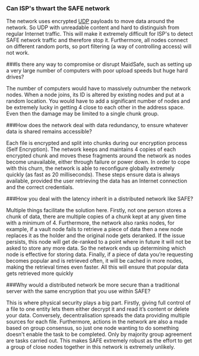 ### Can ISP's thwart the SAFE network

The network uses encrypted [UDP](http://en.wikipedia.org/wiki/User_Datagram_Protocol) payloads to move data around the network. So UDP with unreadable content and hard to distinguish from regular Internet traffic. This will make it extremely difficult for ISP's to detect SAFE network traffic and therefore stop it. Furthermore, all nodes connect on different random ports, so port filtering (a way of controlling access) will not work.

###Is there any way to compromise or disrupt MaidSafe, such as setting up a very large number of computers with poor upload speeds but huge hard drives?

The number of computers would have to massively outnumber the network nodes. When a node joins, its ID is altered by existing nodes and put at a random location. You would have to add a significant number of nodes and be extremely lucky in getting 4 close to each other in the address space. Even then the damage may be limited to a single chunk group.

###How does the network deal with data redundancy, to ensure whatever data is shared remains accessible?

Each file is encrypted and split into chunks during our encryption process (Self Encryption). The network keeps and maintains 4 copies of each encrypted chunk and moves these fragments around the network as nodes become unavailable, either through failure or power down. In order to cope with this churn, the network is able to reconfigure globally extremely quickly (as fast as 20 milliseconds). These steps ensure data is always available, provided the user retrieving the data has an Internet connection and the correct credentials.

###How you deal with the latency inherit in a distributed network like SAFE?

Multiple things facilitate the solution here. Firstly, not one person stores a chunk of data, there are multiple copies of a chunk kept at any given time with a minimum of 4. Furthermore, the network also ranks nodes, for example, if a vault node fails to retrieve a piece of data then a new node replaces it as the holder and the original node gets deranked. If the issue persists, this node will get de-ranked to a point where in future it will not be asked to store any more data. So the network ends up determining which node is effective for storing data. Finally, if a piece of data you’re requesting becomes popular and is retrieved often, it will be cached in more nodes, making the retrieval times even faster. All this will ensure that popular data gets retrieved more quickly

###Why would a distributed network be more secure than a traditional server with the same encryption that you use within SAFE?

This is where physical security plays a big part. Firstly, giving full control of a file to one entity lets them either decrypt it and read it’s content or delete your data. Conversely, decentralisation spreads the data providing multiple sources for each file. Furthermore, actions in the network are also a made based on group consensus, so just one node wanting to do something doesn't enable the task to be completed. Only by majority group agreement are tasks carried out. This makes SAFE extremely robust as the effort to get a group of close nodes together in this network is extremely unlikely.









